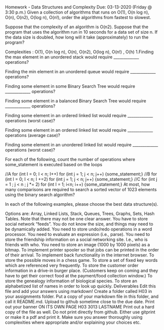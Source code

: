 Homework - Data Structures and Complexity
Due: 03-13-2020 (Friday @ 3:30 p.m.)
Given a collection of algorithms that runs on O(1), O(n log n), O(n), O(n2), O(log n), O(n!), order the algorithms from fastest to slowest.

Suppose that the complexity of an algorithm is O(n2). Suppose that the program that uses the algorithm run in 10 seconds for a data set of size n. If the data size is doubled, how long will it take (approximately) to run the program?

Complexities : O(1), O(n log n), O(n), O(n2), O(log n), O(n!) , O(h) 1.Finding the max element in an unordered stack would require _____________ operations?

Finding the min element in an unordered queue would require _____________ operations?

Finding some element in some Binary Search Tree would require _____________ operations?

Finding some element in a balanced Binary Search Tree would require _____________ operations?

Finding some element in an ordered linked list would require _____________ operations (worst case)?

Finding some element in an ordered linked list would require _____________ operations (average case)?

Finding some element in an unordered linked list would require _____________ operations (worst case)?

For each of the following, count the number of operations where some_statement is executed based on the loops

//A
for (int I = 0; I < n; I++)
    for (int j = 1; j < n; j++)
        {some_statement;}
//B
for (int I = 0; I < n; I +=2)
    for (int j = 1; j < n; j++)
        {some_statement;}
//C
for (int j = 1 ; j < n ; j *= 2)
    for (int I = 1; i<n; i++)
        {some_statement;} 
At most, how many comparisons are required to search a sorted vector of 1023 elements using the binary search algorithm?

In each of the following examples, please choose the best data structure(s).

Options are: Array, Linked Lists, Stack, Queues, Trees, Graphs, Sets, Hash Tables.
Note that there may not be one clear answer.
You have to store social network “feeds”. You do not know the size, and things may need to be dynamically added.
You need to store undo/redo operations in a word processor.
You need to evaluate an expression (i.e., parse).
You need to store the friendship information on a social networking site. I.e., who is friends with who.
You need to store an image (1000 by 1000 pixels) as a bitmap.
To implement printer spooler so that jobs can be printed in the order of their arrival.
To implement back functionality in the internet browser.
To store the possible moves in a chess game.
To store a set of fixed key words which are referenced very frequently.
To store the customer order information in a drive-in burger place. (Customers keep on coming and they have to get their correct food at the payment/food collection window.)
To store the genealogy information of biological species.
To store an alphabetized list of names in order to look up quickly.
Deliverables
Edit this file and add your answers using markdown!
Create a folder called H03 in your assignments folder.
Put a copy of your markdown file in this folder, and call it README.md.
Upload to github sometime close to the due date.
Print out your banner ON ITS OWN PAGE
H03
3013
LASTNAME
Print out a hard copy of the file as well. Do not print directly from github. Either use gitprint or make it a pdf and print it.
Make sure you answer thoroughly using complexities where appropriate and/or explaining your choices etc.
